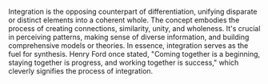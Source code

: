 
Integration is the opposing counterpart of differentiation, unifying disparate or distinct elements into a coherent whole. The concept embodies the process of creating connections, similarity, unity, and wholeness. It's crucial in perceiving patterns, making sense of diverse information, and building comprehensive models or theories. In essence, integration serves as the fuel for synthesis. Henry Ford once stated, "Coming together is a beginning, staying together is progress, and working together is success," which cleverly signifies the process of integration.

